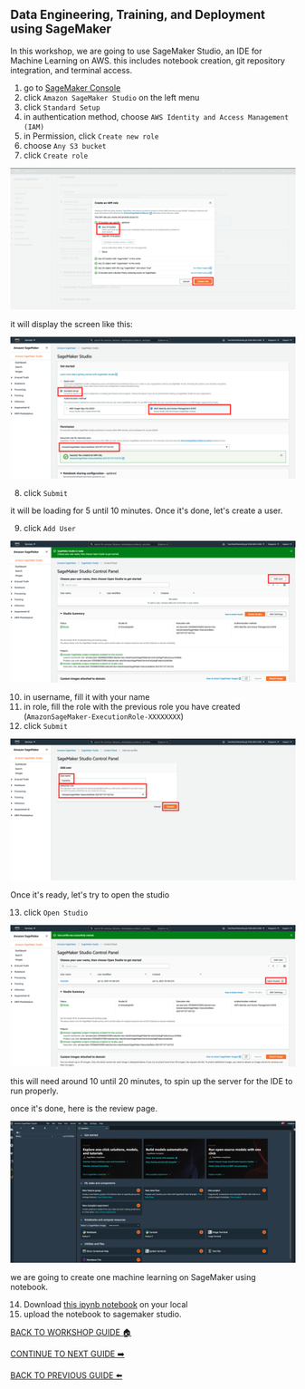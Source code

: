 ## Data Engineering, Training, and Deployment using SageMaker

In this workshop, we are going to use SageMaker Studio, an IDE for Machine Learning on AWS. this includes notebook creation, git repository integration, and terminal access.

1. go to [SageMaker Console](https://ap-southeast-1.console.aws.amazon.com/sagemaker/home?region=ap-southeast-1#/landing)
2. click `Amazon SageMaker Studio` on the left menu
3. click `Standard Setup`
4. in authentication method, choose `AWS Identity and Access Management (IAM)`
5. in Permission, click `Create new role`
6. choose `Any S3 bucket`
7. click `Create role`

![](../images/DevelopmentSM/7.png)


it will display the screen like this:

![](../images/DevelopmentSM/7-2.png)


8. click `Submit`

it will be loading for 5 until 10 minutes. Once it's done, let's create a user.

9. click `Add User`

![](../images/DevelopmentSM/9.png)


10. in username, fill it with your name
11. in role, fill the role with the previous role you have created (`AmazonSageMaker-ExecutionRole-XXXXXXXX`)
12. click `Submit`

![](../images/DevelopmentSM/12.png)


Once it's ready, let's try to open the studio

13. click `Open Studio`

![](../images/DevelopmentSM/13.png)

this will need around 10 until 20 minutes, to spin up the server for the IDE to run properly.

once it's done, here is the review page.

![](../images/DevelopmentSM/13-2.png)

we are going to create one machine learning on SageMaker using notebook.

14. Download [this ipynb notebook](../files/SentimentAnalysis.ipynb) on your local
15. upload the notebook to sagemaker studio.

[BACK TO WORKSHOP GUIDE :house:](../README.md)

[CONTINUE TO NEXT GUIDE :arrow_right:](AIServices.md)

[BACK TO PREVIOUS GUIDE :arrow_left:](DataLabelling.md)